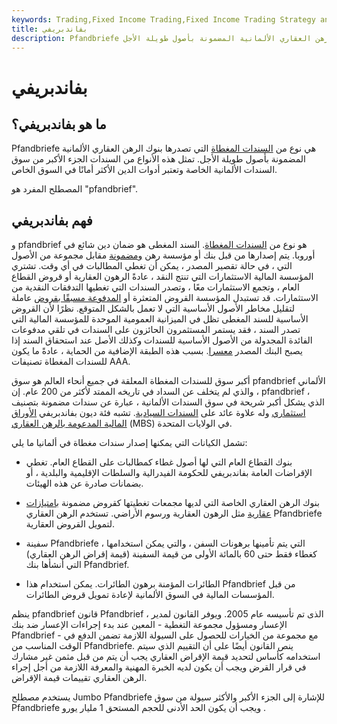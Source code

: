 ```yaml
---
keywords: Trading,Fixed Income Trading,Fixed Income Trading Strategy and Education,Strategy and Education
title: بفاندبريفي
description: Pfandbriefe هي نوع من السندات المغطاة التي تصدرها بنوك الرهن العقاري الألمانية المضمونة بأصول طويلة الأجل.
---
```


# بفاندبريفي
## ما هو بفاندبريفي؟

Pfandbriefe هي نوع من [السندات المغطاة](/coveredbond) التي تصدرها بنوك الرهن العقاري الألمانية المضمونة بأصول طويلة الأجل. تمثل هذه الأنواع من السندات الجزء الأكبر من سوق السندات الألمانية الخاصة وتعتبر أدوات الدين الأكثر أمانًا في السوق الخاص.

المصطلح المفرد هو "pfandbrief".

## فهم بفاندبريفي

و pfandbrief هو نوع من [السندات المغطاة](/coveredbond). السند المغطى هو ضمان دين شائع في أوروبا. يتم إصدارها من قبل بنك أو مؤسسة رهن [ومضمونة](/collateralization) مقابل مجموعة من الأصول التي ، في حالة تقصير المصدر ، يمكن أن تغطي المطالبات في أي وقت. تشتري المؤسسة المالية الاستثمارات التي تنتج النقد ، عادةً الرهون العقارية أو قروض القطاع العام ، وتجمع الاستثمارات معًا ، وتصدر السندات التي تغطيها التدفقات النقدية من الاستثمارات. قد تستبدل المؤسسة القروض المتعثرة أو [المدفوعة مسبقًا بقروض](/prepayment) عاملة لتقليل مخاطر الأصول الأساسية التي لا تعمل بالشكل المتوقع. نظرًا لأن القروض الأساسية للسند المغطى تظل في الميزانية العمومية الموحدة للمؤسسة المالية التي تصدر السند ، فقد يستمر المستثمرون الحائزون على السندات في تلقي مدفوعات الفائدة المجدولة من الأصول الأساسية للسندات وكذلك الأصل عند استحقاق السند إذا يصبح البنك المصدر [معسرا](/insolvency). بسبب هذه الطبقة الإضافية من الحماية ، عادةً ما يكون للسندات المغطاة تصنيفات AAA.

أكبر سوق للسندات المغطاة المعلقة في جميع أنحاء العالم هو سوق pfandbrief الألماني ، والذي لم يتخلف عن السداد في تاريخه الممتد لأكثر من 200 عام. إن pfandbrief ، الذي يشكل أكبر شريحة في سوق السندات الألمانية ، عبارة عن سندات مضمونة بتصنيف [استثماري](/investmentgrade) وله علاوة عائد على [السندات السيادية](/sovereignbond). تشبه فئة ديون بفاندبريفي [الأوراق المالية المدعومة بالرهن العقاري](/mbs) (MBS) في الولايات المتحدة.

تشمل الكيانات التي يمكنها إصدار سندات مغطاة في ألمانيا ما يلي:

- بنوك القطاع العام التي لها أصول غطاء كمطالبات على القطاع العام. تغطي الإقراضات العامة بفاندبريفي للحكومة الفيدرالية والسلطات الإقليمية والبلدية ، أو بضمانات صادرة عن هذه الهيئات.

- بنوك الرهن العقاري الخاصة التي لديها مجمعات تغطيتها كقروض مضمونة [بامتيازات عقارية](/property-lien) مثل الرهون العقارية ورسوم الأراضي. تستخدم الرهن العقاري Pfandbriefe لتمويل القروض العقارية.

- سفينة Pfandbriefe ، التي يتم تأمينها برهونات السفن ، والتي يمكن استخدامها كغطاء فقط حتى 60 بالمائة الأولى من قيمة السفينة (قيمة إقراض الرهن العقاري) التي أنشأها بنك Pfandbrief.

- الطائرات المؤمنة برهون الطائرات. يمكن استخدام هذا Pfandbrief من قبل المؤسسات المالية في السوق الألمانية لإعادة تمويل قروض الطائرات.

ينظم pfandbrief قانون Pfandbrief ، الذى تم تأسيسه عام 2005. ويوفر القانون لمدير الإعسار ومسؤول مجموعة التغطية - المعين عند بدء إجراءات الإعسار ضد بنك Pfandbrief - مع مجموعة من الخيارات للحصول على السيولة اللازمة تضمن الدفع في الوقت المناسب من Pfandbriefe. ينص القانون أيضًا على أن التقييم الذي سيتم استخدامه كأساس لتحديد قيمة الإقراض العقاري يجب أن يتم من قبل مثمن غير مشارك في قرار القرض ويجب أن يكون لديه الخبرة المهنية والمعرفة اللازمة من أجل إجراء الرهن العقاري تقييمات قيمة الإقراض.

يستخدم مصطلح Jumbo Pfandbriefe للإشارة إلى الجزء الأكبر والأكثر سيولة من سوق Pfandbriefe ويجب أن يكون الحد الأدنى للحجم المستحق 1 مليار يورو .

